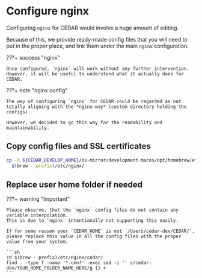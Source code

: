 # Configure nginx

Configuring `nginx` for CEDAR would involve a huge amount of editing.

Because of this, we provide ready-made config files that you will need to put in the 
proper place, and link them under the main `nginx` configuration.

???+ success "nginx"

    Once configured, `nginx` will work without any further intervention.
    However, it will be useful to understand what it actually does for CEDAR.

???+ note "nginx config"

    The way of configuring `nginx` for CEDAR could be regarded as not totally aligning with the *nginx-way* (custom directory holding the configs).
    
    However, we decided to go this way for the readability and maintainability.

## Copy config files and SSL certificates

```sh
cp -R ${CEDAR_DEVELOP_HOME}/os-mirror/development-macos/opt/homebrew/etc/nginx/ \
  $(brew --prefix)/etc/nginx/
```

## Replace user home folder if needed

???+ warning "Important"
    
    Please observe, that the `nginx` config files do not contain any variable interpolation.
    This is due to `nginx` intentionally not supporting this easily.
    
    If for some reason your `CEDAR_HOME` is not `/Users/cedar-dev/CEDAR/`, please replace this value in all the config files with the proper value from your system.

    ```sh
    cd $(brew --prefix)/etc/nginx/cedar/
    find . -type f -name '*.conf' -exec sed -i '' s/cedar-dev/YOUR_HOME_FOLDER_NAME_HERE/g {} +
    ```
